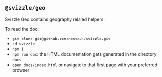 ## `@svizzle/geo`

Svizzle Geo contains geography related helpers.

To read the doc:
- `git clone git@github.com:nestauk/svizzle.git`
- `cd svizzle`
- `npm i`
- `npm run doc`: the HTML documentation gets generated in the directory `docs`
- `open docs/index.html` or navigate to that first page with your preferred browser

